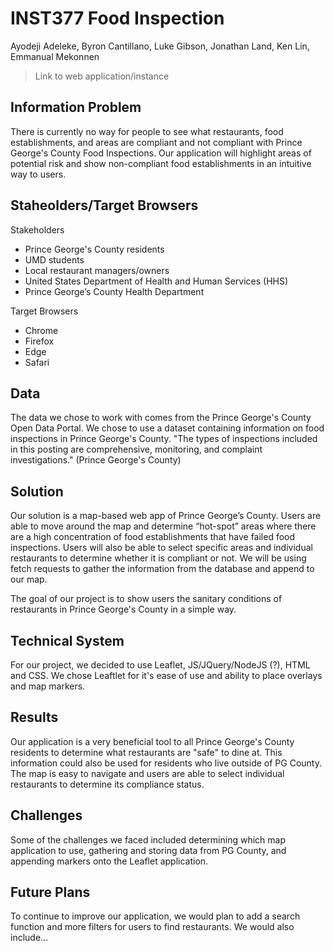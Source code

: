 # INST377 Food Inspection
Ayodeji Adeleke, Byron Cantillano, Luke Gibson, Jonathan Land, Ken Lin, Emmanual Mekonnen
> Link to web application/instance

## Information Problem
There is currently no way for people to see what restaurants, food establishments, and areas are compliant and not compliant with Prince George's County Food Inspections. Our application will highlight areas of potential risk and show non-compliant food establishments in an intuitive way to users.

## Staheolders/Target Browsers
Stakeholders
- Prince George's County residents
- UMD students
- Local restaurant managers/owners
- United States Department of Health and Human Services (HHS)
- Prince George’s County Health Department

Target Browsers
- Chrome
- Firefox
- Edge
- Safari

## Data
The data we chose to work with comes from the Prince George's County Open Data Portal. We chose to use a dataset containing information on food inspections in Prince George's County. "The types of inspections included in this posting are comprehensive, monitoring, and complaint investigations." (Prince George's County)

## Solution
Our solution is a map-based web app of Prince George’s County. Users are able to move around the map and determine “hot-spot” areas where there are a high concentration of food establishments that have failed food inspections. Users will also be able to select specific areas and individual restaurants to determine whether it is compliant or not. We will be using fetch requests to gather the information from the database and append to our map.

The goal of our project is to show users the sanitary conditions of restaurants in Prince George's County in a simple way. 

## Technical System
For our project, we decided to use Leaflet, JS/JQuery/NodeJS (?), HTML and CSS. We chose Leaftlet for it's ease of use and ability to place overlays and map markers. 

## Results
Our application is a very beneficial tool to all Prince George's County residents to determine what restaurants are "safe" to dine at. This information could also be used for residents who live outside of PG County. The map is easy to navigate and users are able to select individual restaurants to determine its compliance status.

## Challenges
Some of the challenges we faced included determining which map application to use, gathering and storing data from PG County, and appending markers onto the Leaflet application.

## Future Plans
To continue to improve our application, we would plan to add a search function and more filters for users to find restaurants. We would also include...